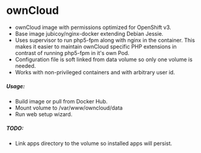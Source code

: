# ownCloud 
- ownCloud image with permissions optimized for OpenShift v3. 
- Base image jubicoy/nginx-docker extending Debian Jessie.
- Uses supervisor to run php5-fpm along with nginx in the container. This makes it easier to maintain ownCloud specific PHP extensions in contrast of running php5-fpm in it's own Pod.
- Configuration file is soft linked from data volume so only one volume is needed.
- Works with non-privileged containers and with arbitrary user id.

##### Usage:
- Build image or pull from Docker Hub.
- Mount volume to /var/www/owncloud/data
- Run web setup wizard.

##### TODO:
- Link apps directory to the volume so installed apps will persist.

